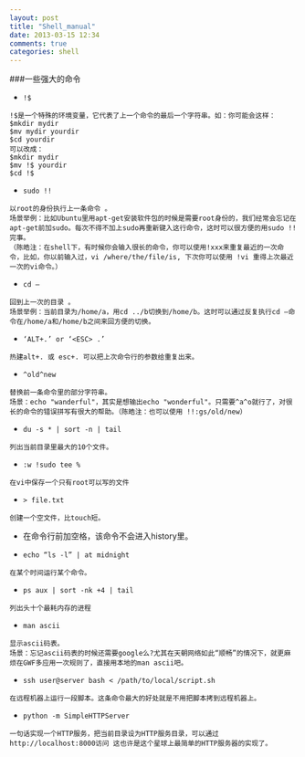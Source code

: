 ```yaml
---
layout: post
title: "Shell_manual"
date: 2013-03-15 12:34
comments: true
categories: shell
---
```

###一些强大的命令
* `!$`

```
!$是一个特殊的环境变量，它代表了上一个命令的最后一个字符串。如：你可能会这样：
$mkdir mydir
$mv mydir yourdir
$cd yourdir
可以改成：
$mkdir mydir
$mv !$ yourdir
$cd !$
```
* `sudo !!`

```
以root的身份执行上一条命令 。
场景举例：比如Ubuntu里用apt-get安装软件包的时候是需要root身份的，我们经常会忘记在apt-get前加sudo。每次不得不加上sudo再重新键入这行命令，这时可以很方便的用sudo !!完事。
（陈皓注：在shell下，有时候你会输入很长的命令，你可以使用!xxx来重复最近的一次命令，比如，你以前输入过，vi /where/the/file/is, 下次你可以使用 !vi 重得上次最近一次的vi命令。）
```

* `cd –`

```
回到上一次的目录 。
场景举例：当前目录为/home/a，用cd ../b切换到/home/b。这时可以通过反复执行cd –命令在/home/a和/home/b之间来回方便的切换。
```

* `‘ALT+.’ or ‘<ESC> .’`

```
热建alt+. 或 esc+. 可以把上次命令行的参数给重复出来。
```

* `^old^new`

```
替换前一条命令里的部分字符串。
场景：echo "wanderful"，其实是想输出echo "wonderful"。只需要^a^o就行了，对很长的命令的错误拼写有很大的帮助。（陈皓注：也可以使用 !!:gs/old/new）
```
* `du -s * | sort -n | tail`

```
列出当前目录里最大的10个文件。
```
* `:w !sudo tee %`

```
在vi中保存一个只有root可以写的文件
```
* `> file.txt`

```
创建一个空文件，比touch短。
```

* 在命令行前加空格，该命令不会进入history里。

* `echo “ls -l” | at midnight`

```
在某个时间运行某个命令。
```
* `ps aux | sort -nk +4 | tail`

```
列出头十个最耗内存的进程
```

* `man ascii`

```
显示ascii码表。
场景：忘记ascii码表的时候还需要google么?尤其在天朝网络如此“顺畅”的情况下，就更麻烦在GWF多应用一次规则了，直接用本地的man ascii吧。
```

* `ssh user@server bash < /path/to/local/script.sh`

```
在远程机器上运行一段脚本。这条命令最大的好处就是不用把脚本拷到远程机器上。
```

* `python -m SimpleHTTPServer`

```
一句话实现一个HTTP服务，把当前目录设为HTTP服务目录，可以通过http://localhost:8000访问 这也许是这个星球上最简单的HTTP服务器的实现了。
```